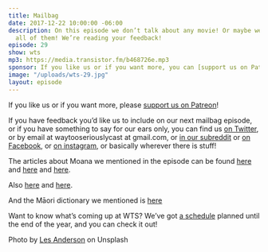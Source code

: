 ```yaml
---
title: Mailbag
date: 2017-12-22 10:00:00 -06:00
description: On this episode we don’t talk about any movie! Or maybe we talk about
  all of them! We’re reading your feedback!
episode: 29
show: wts
mp3: https://media.transistor.fm/b468726e.mp3
sponsor: If you like us or if you want more, you can [support us on Patreon](https://www.patreon.com/clockworkscast)!
image: "/uploads/wts-29.jpg"
layout: episode
---
```


If you like us or if you want more, please [support us on Patreon](https://www.patreon.com/clockworkscast)!

If you have feedback you’d like us to include on our next mailbag episode, or if you have something to say for our ears only, you can find us [on Twitter](http://www.twitter.com/wtscast), or by email at waytooseriouslycast at gmail.com, or [in our subreddit](https://www.reddit.com/r/Goodstuff_fm/) or [on Facebook](http://www.facebook.com/wtscast), or [on instagram](https://www.instagram.com/waytooseriously/), or basically wherever there is stuff!

The articles about Moana we mentioned in the episode can be found [here](https://t.co/3ihTbk2b4l) and [here](http://news.tangatawhenua.com/2016/10/reclaiming-mana-moana/) and [here](https://www.theguardian.com/film/2017/jan/13/moana-might-be-great-for-representation-but-its-not-all-heartwarming-for-hawaii?CMP=share_btn_tw).

Also [here](https://e-tangata.co.nz/news/why-moana-could-actually-be-good-for-us) and [here](https://thespinoff.co.nz/parenting/28-12-2016/representation-matters-a-mother-talks-about-what-moana-means-to-her-and-her-daughter).

And the Māori dictionary we mentioned is [here](http://maoridictionary.co.nz)

Want to know what’s coming up at WTS? We’ve got [a schedule](https://docs.google.com/document/d/1f6fvTgbzQOCUD_potL6mWClmSC3D2cOBgKz36OwSC68) planned until the end of the year, and you can check it out!

Photo by [Les Anderson](https://unsplash.com/photos/7QuEYNRNUeA) on Unsplash
